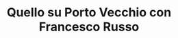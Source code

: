 ---
id: 3
title: "Quello su Porto Vecchio con Francesco Russo"
description: "Il Porto Vecchio di Trieste è una zona di costa che parte dalla stazione centrale e arriva fino a Barcola, per decenni è stata chiusa e inutilizzata, quasi tenuta nascosta, al resto della città. Dal 2014 il Comune ne è il legittimo proprietario grazie a un legge promossa da Francesco Russo. Ed è proprio con Francesco Russo che ripercorriamo il passato, ma soprattutto quello che potrebbe essere il Porto Vecchio."
url: "https://anchor.fm/s/1011a8694/podcast/play/100890714/https%3A%2F%2Fd3ctxlq1ktw2nl.cloudfront.net%2Fstaging%2F2025-3-5%2F803db5e1-48b2-0069-3238-80cc59a7a5ce.mp3" 
image: "https://d3t3ozftmdmh3i.cloudfront.net/staging/podcast_uploaded_episode/43034829/43034829-1743893575884-59f20cdd5d89e.jpg"
published: "2025-04-06T07:00:00.000Z"
---